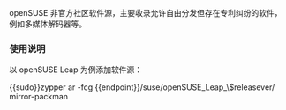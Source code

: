 openSUSE 非官方社区软件源，主要收录允许自由分发但存在专利纠纷的软件，
例如多媒体解码器等。

### 使用说明

以 openSUSE Leap 为例添加软件源：

<tmpl z-lang="bash">
{{sudo}}zypper ar -fcg {{endpoint}}/suse/openSUSE_Leap_\$releasever/ mirror-packman
</tmpl>
